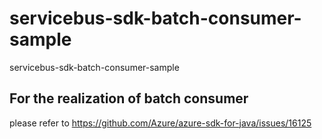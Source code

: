 # servicebus-sdk-batch-consumer-sample
servicebus-sdk-batch-consumer-sample

## For the realization of batch consumer
please refer to https://github.com/Azure/azure-sdk-for-java/issues/16125
